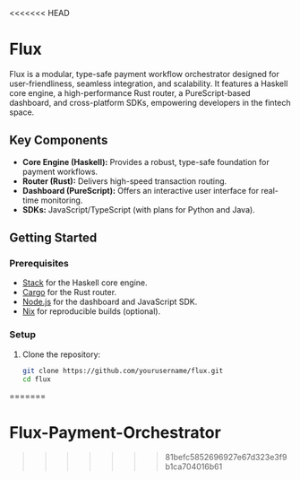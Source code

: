 <<<<<<< HEAD
# Flux

Flux is a modular, type-safe payment workflow orchestrator designed for user-friendliness, seamless integration, and scalability. It features a Haskell core engine, a high-performance Rust router, a PureScript-based dashboard, and cross-platform SDKs, empowering developers in the fintech space.

## Key Components
- **Core Engine (Haskell):** Provides a robust, type-safe foundation for payment workflows.
- **Router (Rust):** Delivers high-speed transaction routing.
- **Dashboard (PureScript):** Offers an interactive user interface for real-time monitoring.
- **SDKs:** JavaScript/TypeScript (with plans for Python and Java).

## Getting Started

### Prerequisites
- [Stack](https://docs.haskellstack.org) for the Haskell core engine.
- [Cargo](https://doc.rust-lang.org/cargo/) for the Rust router.
- [Node.js](https://nodejs.org) for the dashboard and JavaScript SDK.
- [Nix](https://nixos.org) for reproducible builds (optional).

### Setup

1. Clone the repository:
   ```bash
   git clone https://github.com/yourusername/flux.git
   cd flux
=======
# Flux-Payment-Orchestrator
>>>>>>> 81befc5852696927e67d323e3f9b1ca704016b61
